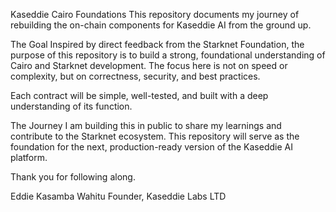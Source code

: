 Kaseddie Cairo Foundations
This repository documents my journey of rebuilding the on-chain components for Kaseddie AI from the ground up.

The Goal
Inspired by direct feedback from the Starknet Foundation, the purpose of this repository is to build a strong, foundational understanding of Cairo and Starknet development. The focus here is not on speed or complexity, but on correctness, security, and best practices.

Each contract will be simple, well-tested, and built with a deep understanding of its function.

The Journey
I am building this in public to share my learnings and contribute to the Starknet ecosystem. This repository will serve as the foundation for the next, production-ready version of the Kaseddie AI platform.

Thank you for following along.

Eddie Kasamba Wahitu Founder, 
Kaseddie Labs LTD
